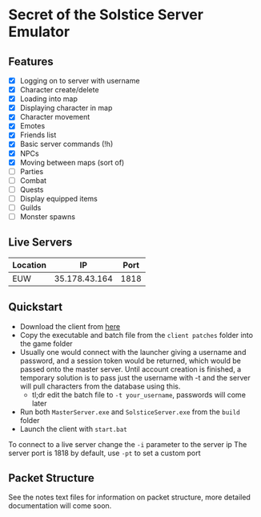 # Secret of the Solstice Server Emulator

## Features

- [x] Logging on to server with username
- [x] Character create/delete
- [x] Loading into map
- [x] Displaying character in map
- [x] Character movement
- [x] Emotes
- [x] Friends list
- [x] Basic server commands (!h)
- [x] NPCs
- [x] Moving between maps (sort of)
- [ ] Parties
- [ ] Combat
- [ ] Quests
- [ ] Display equipped items
- [ ] Guilds
- [ ] Monster spawns

## Live Servers

| Location	| IP				| Port		|
| --------- | ----------------- | --------- |
| EUW		| 35.178.43.164		| 1818		|

## Quickstart

- Download the client from [here](https://www.fileplanet.com/183005/180000/fileinfo/Secret-of-the-Solstice-Client)
- Copy the executable and batch file from the `client patches` folder into the game folder
- Usually one would connect with the launcher giving a username and password, and a session token would be returned, which would be passed onto the master server. Until account creation is finished, a temporary solution is to pass just the username with -t and the server will pull characters from the database using this.
	- tl;dr edit the batch file to `-t your_username`, passwords will come later
- Run both `MasterServer.exe` and `SolsticeServer.exe` from the `build` folder
- Launch the client with `start.bat`

To connect to a live server change the `-i` parameter to the server ip
The server port is 1818 by default, use `-pt` to set a custom port

## Packet Structure

See the notes text files for information on packet structure, more detailed documentation will come soon.